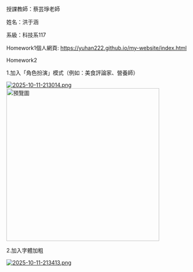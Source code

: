 授課教師：蔡芸琤老師

姓名：洪于涵

系級：科技系117

Homework1個人網頁: https://yuhan222.github.io/my-website/index.html

Homework2

1.加入「角色扮演」模式（例如：美食評論家、營養師）

[![2025-10-11-213014.png](https://i.postimg.cc/qB64cDq3/2025-10-11-213014.png)](https://postimg.cc/vDyJbzWY)
<img src="(https://i.postimg.cc/qB64cDq3/2025-10-11-213014.png)" alt="預覽圖" width="400"/>


2.加入字體加粗

[![2025-10-11-213413.png](https://i.postimg.cc/fbP1JZc4/2025-10-11-213413.png)](https://postimg.cc/Mcy9FC3t)
